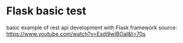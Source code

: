 # Flask basic test

basic example of rest api development with Flask framework
source: https://www.youtube.com/watch?v=Esdj9wlBOaI&t=70s